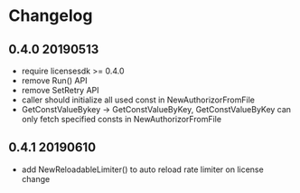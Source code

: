 # Changelog

## 0.4.0 20190513

- require licensesdk >= 0.4.0
- remove Run() API
- remove SetRetry API
- caller should initialize all used const in NewAuthorizorFromFile
- GetConstValueBykey -> GetConstValueByKey, GetConstValueByKey can only fetch
  specified consts in NewAuthorizorFromFile

## 0.4.1 20190610

- add NewReloadableLimiter() to auto reload rate limiter on license change

